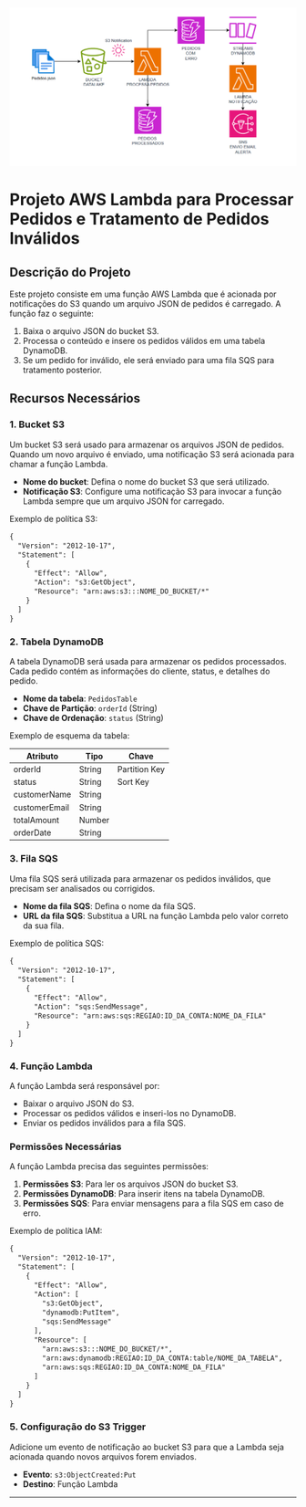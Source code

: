![Aula 4](imagem/aula4.png)




# Projeto AWS Lambda para Processar Pedidos e Tratamento de Pedidos Inválidos

## Descrição do Projeto
Este projeto consiste em uma função AWS Lambda que é acionada por notificações do S3 quando um arquivo JSON de pedidos é carregado. A função faz o seguinte:

1. Baixa o arquivo JSON do bucket S3.
2. Processa o conteúdo e insere os pedidos válidos em uma tabela DynamoDB.
3. Se um pedido for inválido, ele será enviado para uma fila SQS para tratamento posterior.

## Recursos Necessários

### 1. Bucket S3

Um bucket S3 será usado para armazenar os arquivos JSON de pedidos. Quando um novo arquivo é enviado, uma notificação S3 será acionada para chamar a função Lambda.

- **Nome do bucket**: Defina o nome do bucket S3 que será utilizado.
- **Notificação S3**: Configure uma notificação S3 para invocar a função Lambda sempre que um arquivo JSON for carregado.

Exemplo de política S3:

```
{
  "Version": "2012-10-17",
  "Statement": [
    {
      "Effect": "Allow",
      "Action": "s3:GetObject",
      "Resource": "arn:aws:s3:::NOME_DO_BUCKET/*"
    }
  ]
}
```

### 2. Tabela DynamoDB

A tabela DynamoDB será usada para armazenar os pedidos processados. Cada pedido contém as informações do cliente, status, e detalhes do pedido.

- **Nome da tabela**: `PedidosTable`
- **Chave de Partição**: `orderId` (String)
- **Chave de Ordenação**: `status` (String)

Exemplo de esquema da tabela:

| Atributo       | Tipo   | Chave         |
|----------------|--------|---------------|
| orderId        | String | Partition Key |
| status         | String | Sort Key      |
| customerName   | String |               |
| customerEmail  | String |               |
| totalAmount    | Number |               |
| orderDate      | String |               |

### 3. Fila SQS

Uma fila SQS será utilizada para armazenar os pedidos inválidos, que precisam ser analisados ou corrigidos.

- **Nome da fila SQS**: Defina o nome da fila SQS.
- **URL da fila SQS**: Substitua a URL na função Lambda pelo valor correto da sua fila.

Exemplo de política SQS:

```
{
  "Version": "2012-10-17",
  "Statement": [
    {
      "Effect": "Allow",
      "Action": "sqs:SendMessage",
      "Resource": "arn:aws:sqs:REGIAO:ID_DA_CONTA:NOME_DA_FILA"
    }
  ]
}
```

### 4. Função Lambda

A função Lambda será responsável por:

- Baixar o arquivo JSON do S3.
- Processar os pedidos válidos e inseri-los no DynamoDB.
- Enviar os pedidos inválidos para a fila SQS.

### Permissões Necessárias

A função Lambda precisa das seguintes permissões:

1. **Permissões S3**: Para ler os arquivos JSON do bucket S3.
2. **Permissões DynamoDB**: Para inserir itens na tabela DynamoDB.
3. **Permissões SQS**: Para enviar mensagens para a fila SQS em caso de erro.

Exemplo de política IAM:

```
{
  "Version": "2012-10-17",
  "Statement": [
    {
      "Effect": "Allow",
      "Action": [
        "s3:GetObject",
        "dynamodb:PutItem",
        "sqs:SendMessage"
      ],
      "Resource": [
        "arn:aws:s3:::NOME_DO_BUCKET/*",
        "arn:aws:dynamodb:REGIAO:ID_DA_CONTA:table/NOME_DA_TABELA",
        "arn:aws:sqs:REGIAO:ID_DA_CONTA:NOME_DA_FILA"
      ]
    }
  ]
}
```

### 5. Configuração do S3 Trigger

Adicione um evento de notificação ao bucket S3 para que a Lambda seja acionada quando novos arquivos forem enviados.

- **Evento**: `s3:ObjectCreated:Put`
- **Destino**: Função Lambda

***
